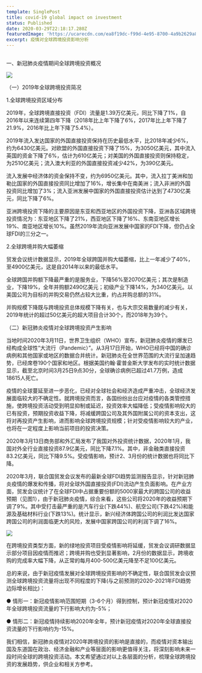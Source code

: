 ```yaml
---
template: SinglePost
title: covid-19 global impact on investment
status: Published
date: 2020-03-29T22:18:17.280Z
featuredImage: 'https://ucarecdn.com/ea8f19dc-f99d-4e95-8700-4a9b2629a891/'
excerpt: 疫情对全球跨境投资影响分析
---
```



## 一、新冠肺炎疫情期间全球跨境投资概况

![](https://ucarecdn.com/77144676-d9c9-4755-9a55-e78305da6de0/)

（一）2019年全球跨境投资简况

1.全球跨境投资区域分布

2019年，全球跨境直接投资（FDI）流量是1.39万亿美元，同比下降了1%，自2016年以来连续第四年下降（2018年比上年下降了6%，2017年比上年下降了21.9%，2016年比上年下降了5.4%）。

2019年流入发达国家的外国直接投资保持在历史最低水平，比2018年减少6%，约为6430亿美元。对欧盟的外国直接投资下降了15%，为3050亿美元，其中流入英国的资金下降了6%，估计为610亿美元；对美国的外国直接投资则保持稳定，为2510亿美元；流入澳大利亚的外国直接投资减少42%，为390亿美元。

流入发展中经济体的资金保持不变，约为6950亿美元。其中，流入拉丁美洲和加勒比国家的外国直接投资同比增加了16%，增长集中在南美洲；流入非洲的外国投资同比增加了3%；流入亚洲发展中国家的外国直接投资估计达到了4730亿美元，同比下降了6%。

亚洲跨境投资下降的主要原因是东亚和西亚地区的外国投资下降，亚洲各区域跨境投资情况为：东亚地区下降了21%，西亚地区下降了16%、东南亚地区增长19%、南亚地区增长10%。虽然2019年流向亚洲发展中国家的FDI下降，但仍占全球FDI的三分之一。

2.全球跨境并购大幅萎缩

贸发会议统计数据显示，2019年全球跨国并购大幅萎缩，比上一年减少了40%，至4900亿美元，这是自2014年以来的最低水平。

全球跨国并购额下降最严重的是服务业，下降56%至2070亿美元；其次是制造业，下降19%，全年并购额2490亿美元；初级产业下降14%，为340亿美元。以美国公司为目标的并购交易仍然占较大比重，约占并购总额的31%。

并购规模下降既与跨境投资总体规模下降有关，也与大宗交易数量的减少有关，2019年统计的超过50亿美元的超大项目合计30个，而2018年为39个。

（二）新冠肺炎疫情对全球跨境投资产生影响

当地时间2020年3月11日，世界卫生组织（WHO）宣布，新冠肺炎疫情的爆发已经构成全球性“大流行（Pandemic）”。从3月17日开始，WHO已经将中国的确诊病例和其他国家或地区的数据合并统计。新冠肺炎在全世界范围的大流行呈加速趋势，已经席卷190个国家和地区。根据美国约翰·霍普金斯大学发布的实时统计数据显示，截至北京时间3月25日9点30分，全球确诊病例已超过41.7万例，造成18615人死亡。

疫情的全球蔓延至进一步恶化，已经对全球社会和经济造成严重冲击，全球经济发展面临较大的不确定性。就跨境投资而言，各国纷纷出台应对疫情的各类管控措施，使跨境投资活动受到明显抑制或延迟，投资效率大幅降低；受疫情影响较大的已有投资，预期投资收益下降，将减缓跨国公司及其外国附属公司的资本支出，这将对再投资产生影响，进而影响全球跨境投资规模；针对受疫情影响较大的产业，也将在一定程度上影响当前项目的投资决策。

2020年3月13日商务部和外汇局发布了我国对外投资统计数据，2020年1月，我国对外全行业直接投资87.9亿美元，同比下降7.1%。其中，非金融类直接投资83.2亿美元，同比下降9.5%。受疫情影响，预计2、3月份的统计数据也将同比下降。

2020年3月，联合国贸发会议发布的最新全球FDI趋势监测报告显示，针对新冠肺炎疫情的爆发和传播，将对全球外国直接投资(FDI)流动产生负面影响。在产业方面，贸发会议统计了在全球FDI中占据重要份额的5000家最大的跨国公司的收益预期（见图1），由于新冠肺炎疫情，综合来看，这些公司将2020年的收益预期下调了9%。其中受打击最严重的是汽车行业(下跌44%)、航空公司(下跌42%)和能源及基础材料行业(下跌13%)。统计显示，新兴经济体跨国公司的利润比发达国家跨国公司的利润面临更大的风险，发展中国家跨国公司的利润下调了16%。

![](https://ucarecdn.com/316017b2-1a22-48d3-ae85-f5e5703d1b5a/)

在跨境投资类型方面，新的绿地投资项目受疫情影响将延缓，贸发会议调研数据显示部分项目因疫情而推迟；跨境并购也受到显著影响，2月份的数据显示，跨境收购的完成率大幅下降，从正常的每月400-500亿美元降至不足100亿美元。

总的来说，由于新冠疫情发展对全球跨境投资影响的不确定性，联合国贸发会议预测全球跨境投资流量将出现不同程度的下降(与之前预测的2020-2021年FDI趋势边际增长相比)：

● 情形一：新冠疫情影响范围短期（3-6个月）得到控制，预计新冠疫情对2020年全球跨境投资流量的下行影响大约为-5%；

● 情形二：新冠疫情持续影响2020年全年，预计新冠疫情对2020年全球直接投资流量的下行影响约为-15%。

我们相信，新冠肺炎疫情对2020年跨境投资的影响是直接的，而疫情对资本输出国及东道国在政治、经济金融和产业等层面的影响更值得关注，将深刻影响未来一段时间全球的跨境投资活动。本文希望通过对以上各层面的分析，梳理全球跨境投资的发展趋势，供企业和相关方参考。
